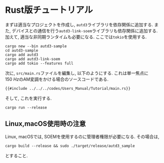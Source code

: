 # Rust版チュートリアル

まずは適当なプロジェクトを作成し, `autd3`ライブラリを依存関係に追加する.
また, デバイスとの通信を行う`autd3-link-soem`ライブラリも依存関係に追加する.
加えて, 適当な非同期ランタイムも必要になる. ここでは`tokio`を使用する.

```shell
cargo new --bin autd3-sample
cd autd3-sample
cargo add autd3
cargo add autd3-link-soem
cargo add tokio --features full
```

次に, `src/main.rs`ファイルを編集し, 以下のようにする.
これは単一焦点に$\SI{150}{Hz}$のAM変調をかける場合のソースコードである.

```rust,should_panic,filename=main.rs,edition2021
{{#include ../../../codes/Users_Manual/Tutorial/main.rs}}
```

そして, これを実行する.

```shell
cargo run --release
```

## Linux,macOS使用時の注意

Linux, macOSでは, SOEMを使用するのに管理者権限が必要になる.
その場合は, 
```shell
cargo build --release && sudo ./target/release/autd3_sample
```
とすること.
